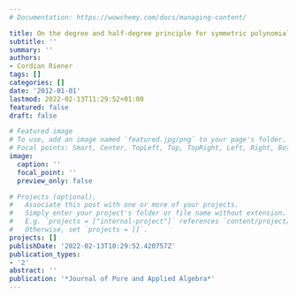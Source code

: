 ```yaml
---
# Documentation: https://wowchemy.com/docs/managing-content/

title: On the degree and half-degree principle for symmetric polynomials
subtitle: ''
summary: ''
authors:
- Cordian Riener
tags: []
categories: []
date: '2012-01-01'
lastmod: 2022-02-13T11:29:52+01:00
featured: false
draft: false

# Featured image
# To use, add an image named `featured.jpg/png` to your page's folder.
# Focal points: Smart, Center, TopLeft, Top, TopRight, Left, Right, BottomLeft, Bottom, BottomRight.
image:
  caption: ''
  focal_point: ''
  preview_only: false

# Projects (optional).
#   Associate this post with one or more of your projects.
#   Simply enter your project's folder or file name without extension.
#   E.g. `projects = ["internal-project"]` references `content/project/deep-learning/index.md`.
#   Otherwise, set `projects = []`.
projects: []
publishDate: '2022-02-13T10:29:52.420757Z'
publication_types:
- '2'
abstract: ''
publication: '*Journal of Pure and Applied Algebra*'
---
```

